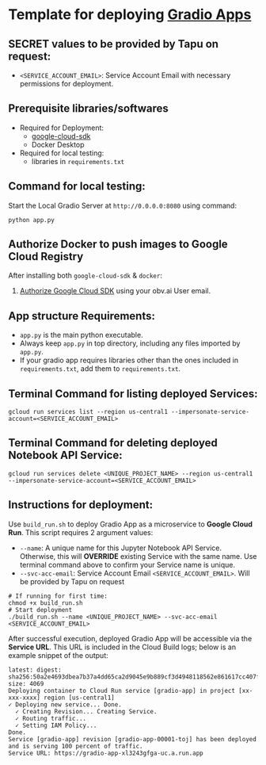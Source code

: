 # Template for deploying [Gradio Apps](https://gradio.app/demos/)

## SECRET values to be provided by Tapu on request:

- `<SERVICE_ACCOUNT_EMAIL>`: Service Account Email with necessary permissions for deployment.

## Prerequisite libraries/softwares

- Required for Deployment:
  - [google-cloud-sdk](https://cloud.google.com/sdk/docs/install)
  - Docker Desktop
- Required for local testing:
  - libraries in `requirements.txt`

## Command for local testing:

Start the Local Gradio Server at `http://0.0.0.0:8080` using command:

```
python app.py
```

## Authorize Docker to push images to Google Cloud Registry

After installing both `google-cloud-sdk` & `docker`:

1. [Authorize Google Cloud SDK](https://cloud.google.com/sdk/docs/authorizing) using your obv.ai User email.

## App structure Requirements:

- `app.py` is the main python executable.
- Always keep `app.py` in top directory, including any files imported by `app.py`.
- If your gradio app requires libraries other than the ones included in `requirements.txt`, add them to `requirements.txt`.

## Terminal Command for listing deployed Services:

```
gcloud run services list --region us-central1 --impersonate-service-account=<SERVICE_ACCOUNT_EMAIL>
```

## Terminal Command for deleting deployed Notebook API Service:

```
gcloud run services delete <UNIQUE_PROJECT_NAME> --region us-central1 --impersonate-service-account=<SERVICE_ACCOUNT_EMAIL>
```

## Instructions for deployment:

Use `build_run.sh` to deploy Gradio App as a microservice to **Google Cloud Run**.
This script requires 2 argument values:

- `--name`: A unique name for this Jupyter Notebook API Service. Otherwise, this will **OVERRIDE** existing Service with the same name. Use terminal command above to confirm your Service name is unique.
- `--svc-acc-email`: Service Account Email `<SERVICE_ACCOUNT_EMAIL>`. Will be provided by Tapu on request

```
# If running for first time:
chmod +x build_run.sh
# Start deployment
./build_run.sh --name <UNIQUE_PROJECT_NAME> --svc-acc-email <SERVICE_ACCOUNT_EMAIL>
```

After successful execution, deployed Gradio App will be accessible via the **Service URL**. This URL is included in the Cloud Build logs; below is an example snippet of the output:

```
latest: digest: sha256:50a2e4693dbea7b37a4dd65ca2d9045e9b889cf3d4948118562e861617cc407f size: 4069
Deploying container to Cloud Run service [gradio-app] in project [xx-xxx-xxxx] region [us-central1]
✓ Deploying new service... Done.
  ✓ Creating Revision... Creating Service.
  ✓ Routing traffic...
  ✓ Setting IAM Policy...
Done.
Service [gradio-app] revision [gradio-app-00001-toj] has been deployed and is serving 100 percent of traffic.
Service URL: https://gradio-app-xl3243gfga-uc.a.run.app
```
